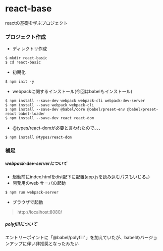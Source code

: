 # react-base
reactの基礎を学ぶプロジェクト

### プロジェクト作成
- ディレクトリ作成
```
$ mkdir react-basic
$ cd react-basic
```
- 初期化
```
$ npm init -y
```
- webpackに関するインストール(今回はbabelもインストール)
```
$ npm install --save-dev webpack webpack-cli webpack-dev-server
$ npm install --save webpack webpack-cli
$ npm install --save-dev @babel/core @babel/preset-env @babel/preset-react babel-loader
$ npm install --save-dev react react-dom
```
- @types/react-domが必要と言われたので、、、
```
$ npm install @types/react-dom
```



### 補足
##### webpack-dev-serverについて
- 起動前にindex.htmlをdist配下に配置(app.jsを読み込むパスもいじる。)
- 開発用のweb サーバの起動
```
$ npm run webpack-server
```
- ブラウザで起動
> http://localhost:8080/


##### polyfillについて
エントリーポイントに「@babel/polyfill"」を加えていたが、babelのバージョンアップに伴い非推奨となったみたい
